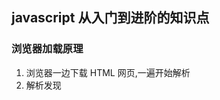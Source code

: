 ## javascript 从入门到进阶的知识点

### 浏览器加载原理

1. 浏览器一边下载 HTML 网页,一遍开始解析
2. 解析发现<script>暂停解析,网页渲染控制权交给 javascript 引擎
3. 如果<script>标签引用了外部脚本,就下载该脚本,否则直接执行
4. 执行完毕，控制权交换给渲染引擎,恢复往下解析 Html 网页

### CommonJs/AMD/UMD/ES6

1. common.js 规范加载模块是同步的
2. CommonJs 有一个重大的局限使得它不适用于浏览器环境
3. 浏览器端一般采用 AMD 规范(require)
4. CMD 专门用于浏览器端，模块加载是异步的，模块使用是才会加载(sea.js)
5. AMD 和 CMD 最大的区别是对**依赖模块的执行时机处理不同**，而不是加载的时机或者方式不同，二者皆为异步加载模块。
6. AMD 依赖前置，js 可以方便知道依赖模块是谁，立即加载
7. **两者都是异步加载，只是执行时机不一样。AMD 是依赖前置，提前执行，CMD 是依赖就近，延迟执行。**
8. CommonJS 模块输出的是一个值的拷贝，ES6 模块输出的是值的引用。
9. CommonJS 模块是运行时加载，ES6 模块是编译时输出接口。

### this 函数指向的场景

1. 作为构造函数被 new 调用
2. 作为对象的方法调用
3. 作为函数调用
4. 被 call,apply,bind 调用
5. 箭头函数中调用

---

1. this 绑定优先级 new 绑定>显示绑定>隐式绑定>默认绑定

### 说说对于 SSR 了解？有没有使用过

1.  是 vue 在客户端将标签渲染成的整个 html 片段的工作在服务端完成，服务端形成的 html 片段直接返回给客户端这个过程就叫做服务端渲染。

- 优点
  1.  更好的 SEO：因为 SPA 页面的内容是通过 Ajax 获取，而搜索引擎爬取工具并不会等待 Ajax 异步完成后再抓取页面内容，所以在 SPA 中是抓取不到页面通过 Ajax 获取到的内容；而 SSR 是直接由服务端返回已经渲染好的页面（数据已经包含在页面中），所以搜索引擎爬取工具可以抓取渲染好的页面
  2.  更快的内容到达时间（首屏加载更快）： SPA 会等待所有 Vue 编译后的 js 文件都下载完成后，才开始进行页面的渲染，文件下载等需要一定的时间等，所以首屏渲染需要一定的时间；SSR 直接由服务端渲染好页面直接返回显示，无需等待下载 js 文件及再去渲染等，所以 SSR 有更快的内容到达时间.
- 缺点
  1. 更多的开发条件限制： 例如服务端渲染只支持 beforCreate 和 created 两个钩子函数，这会导致一些外部扩展库需要特殊处理，才能在服务端渲染应用程序中运行；并且与可以部署在任何静态文件服务器上的完全静态单页面应用程序 SPA 不同，服务端渲染应用程序，需要处于 Node.js server 运行环境;更多的服务器负载：在 Node.js 中渲染完整的应用程序，显然会比仅仅提供静态文件的 server 更加大量占用 CPU 资源。

### 写 React / Vue 项目时为什么要在列表组件中写 key，其作用是什么？

1.  key 是给每一个 vnode 的唯一 id,可以依靠 key,更准确, 更快的拿到 oldVnode 中对应的 vnode 节点。
2.  更准确：因为带 key 就不是就地复用了，在 sameNode 函数 a.key === b.key 对比中可以避免就地复用的情况。所以会更加准确。
3.  更快：利用 key 的唯一性生成 map 对象来获取对应节点，比遍历方式更快。
4.  vue 和 react 都是采用 diff 算法来对比新旧虚拟节点，从而更新节点。在 vue 的 diff 函数中
    在交叉对比中，当新节点跟旧节点头尾交叉对比没有结果时，会根据新节点的 key 去对比旧节点数组中的 key，从而找到相应旧节点（这里对应的是一个 key => index 的 map 映射）。如果没找到就认为是一个新增节点。而如果没有 key，那么就会采用遍历查找的方式去找到对应的旧节点。一种一个 map 映射，另一种是遍历查找。相比而言。map 映射的速度更快。
 ### Vue 的响应式原理中 Object.defineProperty 有什么缺陷？为什么在 Vue3.0 采用了 Proxy，抛弃了 Object.defineProperty？
 1. Object.defineProperty无法监控到数组下标的变化，导致通过数组下标添加元素，不能实时响应
 2. Object.defineProperty只能劫持对象的属性，从而需要对每个对象，每个属性进行遍历，如果，属性值是对象，还需要深度遍历。Proxy可以劫持整个对象，并返回一个新的对象。  
 3. Proxy不仅可以代理对象，还可以代理数组。还可以代理动态增加的属性。 
